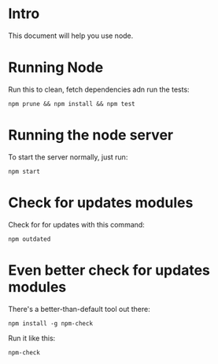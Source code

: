 Intro
=====
This document will help you use node.

Running Node
============
Run this to clean, fetch dependencies adn run the tests:

    npm prune && npm install && npm test

Running the node server
=======================
To start the server normally, just run:
   
    npm start
    
Check for updates modules
=========================
Check for for updates with this command:

    npm outdated

Even better check for updates modules
=====================================
There's a better-than-default tool out there:

    npm install -g npm-check

Run it like this:

    npm-check